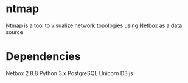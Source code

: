 # ntmap
Ntmap is a tool to visualize network topologies using [Netbox](https://github.com/netbox-community/netbox) as a data source

# Dependencies
Netbox 2.8.8
Python 3.x
PostgreSQL
Unicorn
D3.js
